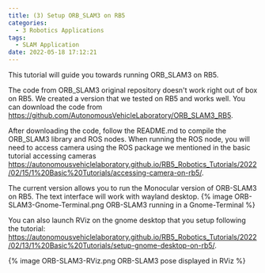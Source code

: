 ```yaml
---
title: (3) Setup ORB_SLAM3 on RB5
categories:
  - 3 Robotics Applications
tags:
  - SLAM Application
date: 2022-05-18 17:12:21
---
```


This tutorial will guide you towards running ORB_SLAM3 on RB5.

The code from ORB_SLAM3 original repository doesn't work right out of box on RB5. We created a version that we tested on RB5 and works well. You can download the code from https://github.com/AutonomousVehicleLaboratory/ORB_SLAM3_RB5.

After downloading the code, follow the README.md to compile the ORB_SLAM3 library and ROS nodes. When running the ROS node, you will need to access camera using the ROS package we mentioned in the basic tutorial accessing cameras https://autonomousvehiclelaboratory.github.io/RB5_Robotics_Tutorials/2022/02/15/1%20Basic%20Tutorials/accessing-camera-on-rb5/.

The current version allows you to run the Monocular version of ORB-SLAM3 on RB5. The text interface will work with wayland desktop.
{% image ORB-SLAM3-Gnome-Terminal.png ORB-SLAM3 running in a Gnome-Terminal %}

You can also launch RViz on the gnome desktop that you setup following the tutorial: https://autonomousvehiclelaboratory.github.io/RB5_Robotics_Tutorials/2022/02/13/1%20Basic%20Tutorials/setup-gnome-desktop-on-rb5/.

{% image ORB-SLAM3-RViz.png ORB-SLAM3 pose displayed in RViz %}